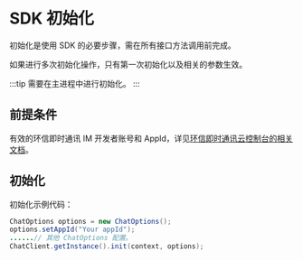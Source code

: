 # SDK 初始化

初始化是使用 SDK 的必要步骤，需在所有接口方法调用前完成。

如果进行多次初始化操作，只有第一次初始化以及相关的参数生效。

:::tip
需要在主进程中进行初始化。
:::

## 前提条件

有效的环信即时通讯 IM 开发者账号和 AppId，详见[环信即时通讯云控制台的相关文档](/product/enable_and_configure_IM.html#创建应用)。

## 初始化

初始化示例代码：

```java
ChatOptions options = new ChatOptions();
options.setAppId("Your appId");
......// 其他 ChatOptions 配置。
ChatClient.getInstance().init(context, options);
```
